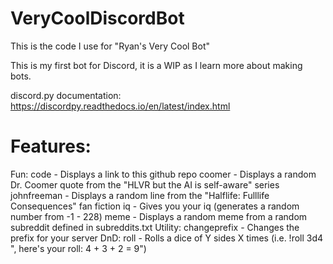 # VeryCoolDiscordBot
This is the code I use for "Ryan's Very Cool Bot"

This is my first bot for Discord, it is a WIP as I learn more about making bots.

discord.py documentation: https://discordpy.readthedocs.io/en/latest/index.html

# Features:
  Fun:
    code - Displays a link to this github repo
    coomer - Displays a random Dr. Coomer quote from the "HLVR but the AI is self-aware" series
    johnfreeman - Displays a random line from the "Halflife: Fulllife Consequences" fan fiction
    iq - Gives you your iq (generates a random number from -1 - 228)
    meme - Displays a random meme from a random subreddit defined in subreddits.txt
  Utility:
    changeprefix - Changes the prefix for your server
  DnD:
    roll <XdY> - Rolls a dice of Y sides X times (i.e. !roll 3d4 "<user>, here's your roll: 4 + 3 + 2 = 9")
